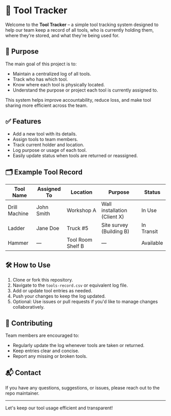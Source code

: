 # 🧰 Tool Tracker

Welcome to the **Tool Tracker** – a simple tool tracking system designed to help our team keep a record of all tools, who is currently holding them, where they're stored, and what they're being used for.

## 📌 Purpose

The main goal of this project is to:
- Maintain a centralized log of all tools.
- Track who has which tool.
- Know where each tool is physically located.
- Understand the purpose or project each tool is currently assigned to.

This system helps improve accountability, reduce loss, and make tool sharing more efficient across the team.

## ✅ Features

- Add a new tool with its details.
- Assign tools to team members.
- Track current holder and location.
- Log purpose or usage of each tool.
- Easily update status when tools are returned or reassigned.

## 🗂 Example Tool Record

| Tool Name     | Assigned To | Location        | Purpose                      | Status      |
|---------------|-------------|------------------|------------------------------|-------------|
| Drill Machine | John Smith  | Workshop A       | Wall installation (Client X) | In Use      |
| Ladder        | Jane Doe    | Truck #5         | Site survey (Building B)     | In Transit  |
| Hammer        | —           | Tool Room Shelf B| —                            | Available   |

## 🛠 How to Use

1. Clone or fork this repository.
2. Navigate to the `tools-record.csv` or equivalent log file.
3. Add or update tool entries as needed.
4. Push your changes to keep the log updated.
5. Optional: Use issues or pull requests if you'd like to manage changes collaboratively.

## 📎 Contributing

Team members are encouraged to:
- Regularly update the log whenever tools are taken or returned.
- Keep entries clear and concise.
- Report any missing or broken tools.

## 📬 Contact

If you have any questions, suggestions, or issues, please reach out to the repo maintainer.

---

Let's keep our tool usage efficient and transparent!
